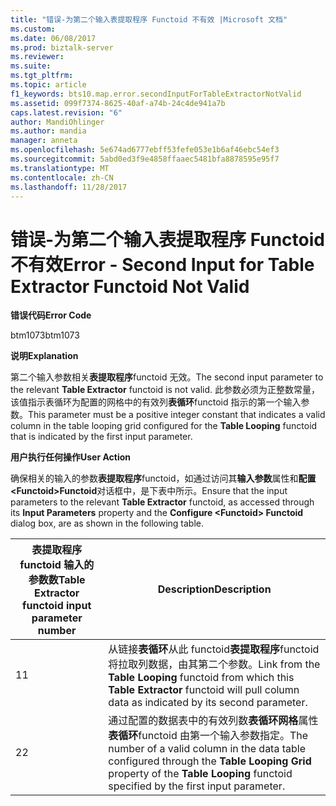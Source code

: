 ```yaml
---
title: "错误-为第二个输入表提取程序 Functoid 不有效 |Microsoft 文档"
ms.custom: 
ms.date: 06/08/2017
ms.prod: biztalk-server
ms.reviewer: 
ms.suite: 
ms.tgt_pltfrm: 
ms.topic: article
f1_keywords: bts10.map.error.secondInputForTableExtractorNotValid
ms.assetid: 099f7374-8625-40af-a74b-24c4de941a7b
caps.latest.revision: "6"
author: MandiOhlinger
ms.author: mandia
manager: anneta
ms.openlocfilehash: 5e674ad6777ebff53fefe053e1b6af46ebc54ef3
ms.sourcegitcommit: 5abd0ed3f9e4858ffaaec5481bfa8878595e95f7
ms.translationtype: MT
ms.contentlocale: zh-CN
ms.lasthandoff: 11/28/2017
---
```

# <a name="error---second-input-for-table-extractor-functoid-not-valid"></a><span data-ttu-id="c57c0-102">错误-为第二个输入表提取程序 Functoid 不有效</span><span class="sxs-lookup"><span data-stu-id="c57c0-102">Error - Second Input for Table Extractor Functoid Not Valid</span></span>
<span data-ttu-id="c57c0-103">**错误代码**</span><span class="sxs-lookup"><span data-stu-id="c57c0-103">**Error Code**</span></span>  
  
 <span data-ttu-id="c57c0-104">btm1073</span><span class="sxs-lookup"><span data-stu-id="c57c0-104">btm1073</span></span>  
  
 <span data-ttu-id="c57c0-105">**说明**</span><span class="sxs-lookup"><span data-stu-id="c57c0-105">**Explanation**</span></span>  
  
 <span data-ttu-id="c57c0-106">第二个输入参数相关**表提取程序**functoid 无效。</span><span class="sxs-lookup"><span data-stu-id="c57c0-106">The second input parameter to the relevant **Table Extractor** functoid is not valid.</span></span> <span data-ttu-id="c57c0-107">此参数必须为正整数常量，该值指示表循环为配置的网格中的有效列**表循环**functoid 指示的第一个输入参数。</span><span class="sxs-lookup"><span data-stu-id="c57c0-107">This parameter must be a positive integer constant that indicates a valid column in the table looping grid configured for the **Table Looping** functoid that is indicated by the first input parameter.</span></span>  
  
 <span data-ttu-id="c57c0-108">**用户执行任何操作**</span><span class="sxs-lookup"><span data-stu-id="c57c0-108">**User Action**</span></span>  
  
 <span data-ttu-id="c57c0-109">确保相关的输入的参数**表提取程序**functoid，如通过访问其**输入参数**属性和**配置\<Functoid\>Functoid**对话框中，是下表中所示。</span><span class="sxs-lookup"><span data-stu-id="c57c0-109">Ensure that the input parameters to the relevant **Table Extractor** functoid, as accessed through its **Input Parameters** property and the **Configure \<Functoid\> Functoid** dialog box, are as shown in the following table.</span></span>  
  
|<span data-ttu-id="c57c0-110">表提取程序 functoid 输入的参数数</span><span class="sxs-lookup"><span data-stu-id="c57c0-110">Table Extractor functoid input parameter number</span></span>|<span data-ttu-id="c57c0-111">Description</span><span class="sxs-lookup"><span data-stu-id="c57c0-111">Description</span></span>|  
|-----------------------------------------------------|-----------------|  
|<span data-ttu-id="c57c0-112">1</span><span class="sxs-lookup"><span data-stu-id="c57c0-112">1</span></span>|<span data-ttu-id="c57c0-113">从链接**表循环**从此 functoid**表提取程序**functoid 将拉取列数据，由其第二个参数。</span><span class="sxs-lookup"><span data-stu-id="c57c0-113">Link from the **Table Looping** functoid from which this **Table Extractor** functoid will pull column data as indicated by its second parameter.</span></span>|  
|<span data-ttu-id="c57c0-114">2</span><span class="sxs-lookup"><span data-stu-id="c57c0-114">2</span></span>|<span data-ttu-id="c57c0-115">通过配置的数据表中的有效列数**表循环网格**属性**表循环**functoid 由第一个输入参数指定。</span><span class="sxs-lookup"><span data-stu-id="c57c0-115">The number of a valid column in the data table configured through the **Table Looping Grid** property of the **Table Looping** functoid specified by the first input parameter.</span></span>|